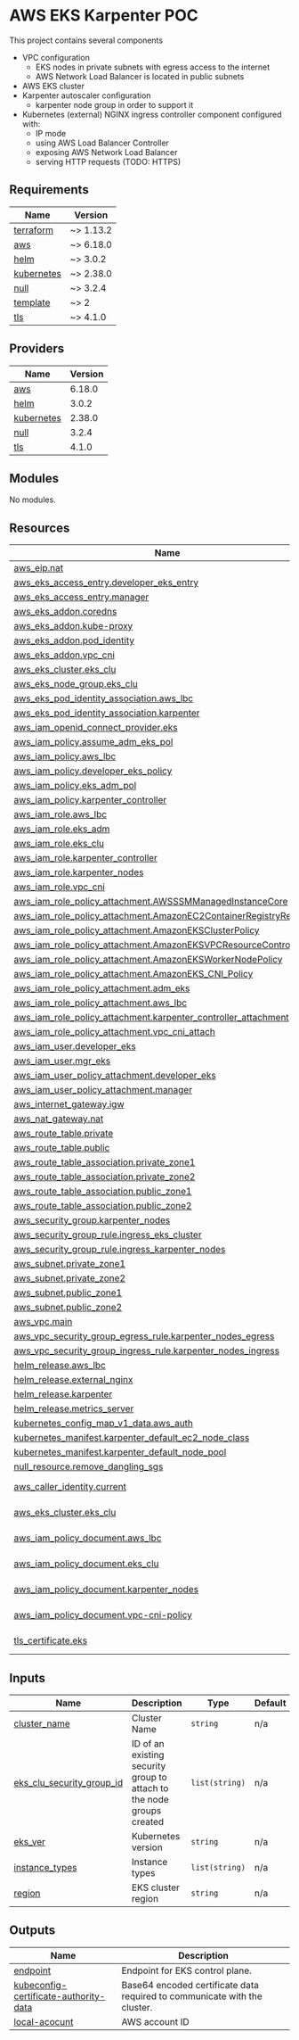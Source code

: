 <!-- BEGIN_TF_DOCS -->
# AWS EKS Karpenter POC

This project contains several components
- VPC configuration
  - EKS nodes in private subnets with egress access to the internet
  - AWS Network Load Balancer is located in public subnets
- AWS EKS cluster
- Karpenter autoscaler configuration
  - karpenter node group in order to support it
- Kubernetes (external) NGINX ingress controller component configured with:
  - IP mode
  - using AWS Load Balancer Controller
  - exposing AWS Network Load Balancer
  - serving HTTP requests  (TODO: HTTPS)

## Requirements

| Name | Version |
|------|---------|
| <a name="requirement_terraform"></a> [terraform](#requirement\_terraform) | ~> 1.13.2 |
| <a name="requirement_aws"></a> [aws](#requirement\_aws) | ~> 6.18.0 |
| <a name="requirement_helm"></a> [helm](#requirement\_helm) | ~> 3.0.2 |
| <a name="requirement_kubernetes"></a> [kubernetes](#requirement\_kubernetes) | ~> 2.38.0 |
| <a name="requirement_null"></a> [null](#requirement\_null) | ~> 3.2.4 |
| <a name="requirement_template"></a> [template](#requirement\_template) | ~> 2 |
| <a name="requirement_tls"></a> [tls](#requirement\_tls) | ~> 4.1.0 |

## Providers

| Name | Version |
|------|---------|
| <a name="provider_aws"></a> [aws](#provider\_aws) | 6.18.0 |
| <a name="provider_helm"></a> [helm](#provider\_helm) | 3.0.2 |
| <a name="provider_kubernetes"></a> [kubernetes](#provider\_kubernetes) | 2.38.0 |
| <a name="provider_null"></a> [null](#provider\_null) | 3.2.4 |
| <a name="provider_tls"></a> [tls](#provider\_tls) | 4.1.0 |

## Modules

No modules.

## Resources

| Name | Type |
|------|------|
| [aws_eip.nat](https://registry.terraform.io/providers/hashicorp/aws/latest/docs/resources/eip) | resource |
| [aws_eks_access_entry.developer_eks_entry](https://registry.terraform.io/providers/hashicorp/aws/latest/docs/resources/eks_access_entry) | resource |
| [aws_eks_access_entry.manager](https://registry.terraform.io/providers/hashicorp/aws/latest/docs/resources/eks_access_entry) | resource |
| [aws_eks_addon.coredns](https://registry.terraform.io/providers/hashicorp/aws/latest/docs/resources/eks_addon) | resource |
| [aws_eks_addon.kube-proxy](https://registry.terraform.io/providers/hashicorp/aws/latest/docs/resources/eks_addon) | resource |
| [aws_eks_addon.pod_identity](https://registry.terraform.io/providers/hashicorp/aws/latest/docs/resources/eks_addon) | resource |
| [aws_eks_addon.vpc_cni](https://registry.terraform.io/providers/hashicorp/aws/latest/docs/resources/eks_addon) | resource |
| [aws_eks_cluster.eks_clu](https://registry.terraform.io/providers/hashicorp/aws/latest/docs/resources/eks_cluster) | resource |
| [aws_eks_node_group.eks_clu](https://registry.terraform.io/providers/hashicorp/aws/latest/docs/resources/eks_node_group) | resource |
| [aws_eks_pod_identity_association.aws_lbc](https://registry.terraform.io/providers/hashicorp/aws/latest/docs/resources/eks_pod_identity_association) | resource |
| [aws_eks_pod_identity_association.karpenter](https://registry.terraform.io/providers/hashicorp/aws/latest/docs/resources/eks_pod_identity_association) | resource |
| [aws_iam_openid_connect_provider.eks](https://registry.terraform.io/providers/hashicorp/aws/latest/docs/resources/iam_openid_connect_provider) | resource |
| [aws_iam_policy.assume_adm_eks_pol](https://registry.terraform.io/providers/hashicorp/aws/latest/docs/resources/iam_policy) | resource |
| [aws_iam_policy.aws_lbc](https://registry.terraform.io/providers/hashicorp/aws/latest/docs/resources/iam_policy) | resource |
| [aws_iam_policy.developer_eks_policy](https://registry.terraform.io/providers/hashicorp/aws/latest/docs/resources/iam_policy) | resource |
| [aws_iam_policy.eks_adm_pol](https://registry.terraform.io/providers/hashicorp/aws/latest/docs/resources/iam_policy) | resource |
| [aws_iam_policy.karpenter_controller](https://registry.terraform.io/providers/hashicorp/aws/latest/docs/resources/iam_policy) | resource |
| [aws_iam_role.aws_lbc](https://registry.terraform.io/providers/hashicorp/aws/latest/docs/resources/iam_role) | resource |
| [aws_iam_role.eks_adm](https://registry.terraform.io/providers/hashicorp/aws/latest/docs/resources/iam_role) | resource |
| [aws_iam_role.eks_clu](https://registry.terraform.io/providers/hashicorp/aws/latest/docs/resources/iam_role) | resource |
| [aws_iam_role.karpenter_controller](https://registry.terraform.io/providers/hashicorp/aws/latest/docs/resources/iam_role) | resource |
| [aws_iam_role.karpenter_nodes](https://registry.terraform.io/providers/hashicorp/aws/latest/docs/resources/iam_role) | resource |
| [aws_iam_role.vpc_cni](https://registry.terraform.io/providers/hashicorp/aws/latest/docs/resources/iam_role) | resource |
| [aws_iam_role_policy_attachment.AWSSSMManagedInstanceCore](https://registry.terraform.io/providers/hashicorp/aws/latest/docs/resources/iam_role_policy_attachment) | resource |
| [aws_iam_role_policy_attachment.AmazonEC2ContainerRegistryReadOnly](https://registry.terraform.io/providers/hashicorp/aws/latest/docs/resources/iam_role_policy_attachment) | resource |
| [aws_iam_role_policy_attachment.AmazonEKSClusterPolicy](https://registry.terraform.io/providers/hashicorp/aws/latest/docs/resources/iam_role_policy_attachment) | resource |
| [aws_iam_role_policy_attachment.AmazonEKSVPCResourceController](https://registry.terraform.io/providers/hashicorp/aws/latest/docs/resources/iam_role_policy_attachment) | resource |
| [aws_iam_role_policy_attachment.AmazonEKSWorkerNodePolicy](https://registry.terraform.io/providers/hashicorp/aws/latest/docs/resources/iam_role_policy_attachment) | resource |
| [aws_iam_role_policy_attachment.AmazonEKS_CNI_Policy](https://registry.terraform.io/providers/hashicorp/aws/latest/docs/resources/iam_role_policy_attachment) | resource |
| [aws_iam_role_policy_attachment.adm_eks](https://registry.terraform.io/providers/hashicorp/aws/latest/docs/resources/iam_role_policy_attachment) | resource |
| [aws_iam_role_policy_attachment.aws_lbc](https://registry.terraform.io/providers/hashicorp/aws/latest/docs/resources/iam_role_policy_attachment) | resource |
| [aws_iam_role_policy_attachment.karpenter_controller_attachment](https://registry.terraform.io/providers/hashicorp/aws/latest/docs/resources/iam_role_policy_attachment) | resource |
| [aws_iam_role_policy_attachment.vpc_cni_attach](https://registry.terraform.io/providers/hashicorp/aws/latest/docs/resources/iam_role_policy_attachment) | resource |
| [aws_iam_user.developer_eks](https://registry.terraform.io/providers/hashicorp/aws/latest/docs/resources/iam_user) | resource |
| [aws_iam_user.mgr_eks](https://registry.terraform.io/providers/hashicorp/aws/latest/docs/resources/iam_user) | resource |
| [aws_iam_user_policy_attachment.developer_eks](https://registry.terraform.io/providers/hashicorp/aws/latest/docs/resources/iam_user_policy_attachment) | resource |
| [aws_iam_user_policy_attachment.manager](https://registry.terraform.io/providers/hashicorp/aws/latest/docs/resources/iam_user_policy_attachment) | resource |
| [aws_internet_gateway.igw](https://registry.terraform.io/providers/hashicorp/aws/latest/docs/resources/internet_gateway) | resource |
| [aws_nat_gateway.nat](https://registry.terraform.io/providers/hashicorp/aws/latest/docs/resources/nat_gateway) | resource |
| [aws_route_table.private](https://registry.terraform.io/providers/hashicorp/aws/latest/docs/resources/route_table) | resource |
| [aws_route_table.public](https://registry.terraform.io/providers/hashicorp/aws/latest/docs/resources/route_table) | resource |
| [aws_route_table_association.private_zone1](https://registry.terraform.io/providers/hashicorp/aws/latest/docs/resources/route_table_association) | resource |
| [aws_route_table_association.private_zone2](https://registry.terraform.io/providers/hashicorp/aws/latest/docs/resources/route_table_association) | resource |
| [aws_route_table_association.public_zone1](https://registry.terraform.io/providers/hashicorp/aws/latest/docs/resources/route_table_association) | resource |
| [aws_route_table_association.public_zone2](https://registry.terraform.io/providers/hashicorp/aws/latest/docs/resources/route_table_association) | resource |
| [aws_security_group.karpenter_nodes](https://registry.terraform.io/providers/hashicorp/aws/latest/docs/resources/security_group) | resource |
| [aws_security_group_rule.ingress_eks_cluster](https://registry.terraform.io/providers/hashicorp/aws/latest/docs/resources/security_group_rule) | resource |
| [aws_security_group_rule.ingress_karpenter_nodes](https://registry.terraform.io/providers/hashicorp/aws/latest/docs/resources/security_group_rule) | resource |
| [aws_subnet.private_zone1](https://registry.terraform.io/providers/hashicorp/aws/latest/docs/resources/subnet) | resource |
| [aws_subnet.private_zone2](https://registry.terraform.io/providers/hashicorp/aws/latest/docs/resources/subnet) | resource |
| [aws_subnet.public_zone1](https://registry.terraform.io/providers/hashicorp/aws/latest/docs/resources/subnet) | resource |
| [aws_subnet.public_zone2](https://registry.terraform.io/providers/hashicorp/aws/latest/docs/resources/subnet) | resource |
| [aws_vpc.main](https://registry.terraform.io/providers/hashicorp/aws/latest/docs/resources/vpc) | resource |
| [aws_vpc_security_group_egress_rule.karpenter_nodes_egress](https://registry.terraform.io/providers/hashicorp/aws/latest/docs/resources/vpc_security_group_egress_rule) | resource |
| [aws_vpc_security_group_ingress_rule.karpenter_nodes_ingress](https://registry.terraform.io/providers/hashicorp/aws/latest/docs/resources/vpc_security_group_ingress_rule) | resource |
| [helm_release.aws_lbc](https://registry.terraform.io/providers/hashicorp/helm/latest/docs/resources/release) | resource |
| [helm_release.external_nginx](https://registry.terraform.io/providers/hashicorp/helm/latest/docs/resources/release) | resource |
| [helm_release.karpenter](https://registry.terraform.io/providers/hashicorp/helm/latest/docs/resources/release) | resource |
| [helm_release.metrics_server](https://registry.terraform.io/providers/hashicorp/helm/latest/docs/resources/release) | resource |
| [kubernetes_config_map_v1_data.aws_auth](https://registry.terraform.io/providers/hashicorp/kubernetes/latest/docs/resources/config_map_v1_data) | resource |
| [kubernetes_manifest.karpenter_default_ec2_node_class](https://registry.terraform.io/providers/hashicorp/kubernetes/latest/docs/resources/manifest) | resource |
| [kubernetes_manifest.karpenter_default_node_pool](https://registry.terraform.io/providers/hashicorp/kubernetes/latest/docs/resources/manifest) | resource |
| [null_resource.remove_dangling_sgs](https://registry.terraform.io/providers/hashicorp/null/latest/docs/resources/resource) | resource |
| [aws_caller_identity.current](https://registry.terraform.io/providers/hashicorp/aws/latest/docs/data-sources/caller_identity) | data source |
| [aws_eks_cluster.eks_clu](https://registry.terraform.io/providers/hashicorp/aws/latest/docs/data-sources/eks_cluster) | data source |
| [aws_iam_policy_document.aws_lbc](https://registry.terraform.io/providers/hashicorp/aws/latest/docs/data-sources/iam_policy_document) | data source |
| [aws_iam_policy_document.eks_clu](https://registry.terraform.io/providers/hashicorp/aws/latest/docs/data-sources/iam_policy_document) | data source |
| [aws_iam_policy_document.karpenter_nodes](https://registry.terraform.io/providers/hashicorp/aws/latest/docs/data-sources/iam_policy_document) | data source |
| [aws_iam_policy_document.vpc-cni-policy](https://registry.terraform.io/providers/hashicorp/aws/latest/docs/data-sources/iam_policy_document) | data source |
| [tls_certificate.eks](https://registry.terraform.io/providers/hashicorp/tls/latest/docs/data-sources/certificate) | data source |

## Inputs

| Name | Description | Type | Default | Required |
|------|-------------|------|---------|:--------:|
| <a name="input_cluster_name"></a> [cluster\_name](#input\_cluster\_name) | Cluster Name | `string` | n/a | yes |
| <a name="input_eks_clu_security_group_id"></a> [eks\_clu\_security\_group\_id](#input\_eks\_clu\_security\_group\_id) | ID of an existing security group to attach to the node groups created | `list(string)` | n/a | yes |
| <a name="input_eks_ver"></a> [eks\_ver](#input\_eks\_ver) | Kubernetes version | `string` | n/a | yes |
| <a name="input_instance_types"></a> [instance\_types](#input\_instance\_types) | Instance types | `list(string)` | n/a | yes |
| <a name="input_region"></a> [region](#input\_region) | EKS cluster region | `string` | n/a | yes |

## Outputs

| Name | Description |
|------|-------------|
| <a name="output_endpoint"></a> [endpoint](#output\_endpoint) | Endpoint for EKS control plane. |
| <a name="output_kubeconfig-certificate-authority-data"></a> [kubeconfig-certificate-authority-data](#output\_kubeconfig-certificate-authority-data) | Base64 encoded certificate data required to communicate with the cluster. |
| <a name="output_local-acocunt"></a> [local-acocunt](#output\_local-acocunt) | AWS account ID |
<!-- END_TF_DOCS -->